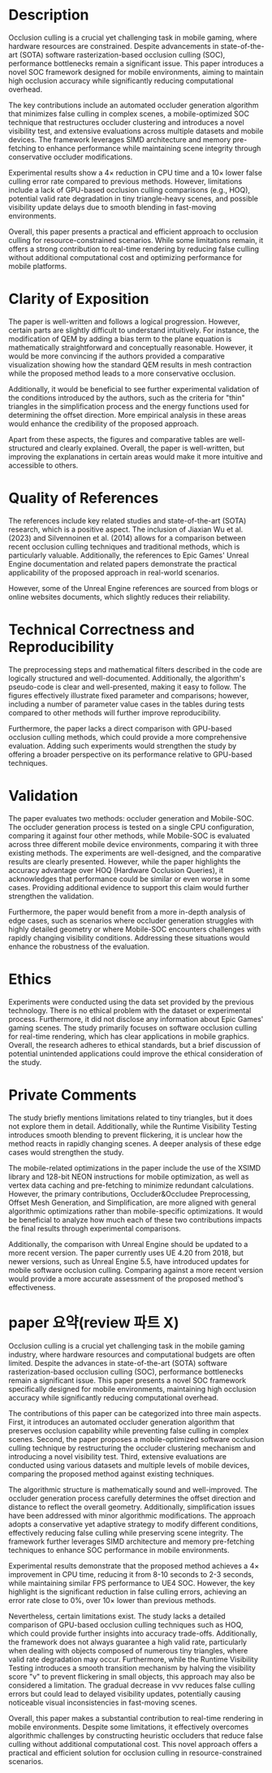 
# Description

Occlusion culling is a crucial yet challenging task in mobile gaming, where hardware resources are constrained. Despite advancements in state-of-the-art (SOTA) software rasterization-based occlusion culling (SOC), performance bottlenecks remain a significant issue. This paper introduces a novel SOC framework designed for mobile environments, aiming to maintain high occlusion accuracy while significantly reducing computational overhead.

The key contributions include an automated occluder generation algorithm that minimizes false culling in complex scenes, a mobile-optimized SOC technique that restructures occluder clustering and introduces a novel visibility test, and extensive evaluations across multiple datasets and mobile devices. The framework leverages SIMD architecture and memory pre-fetching to enhance performance while maintaining scene integrity through conservative occluder modifications.

Experimental results show a 4× reduction in CPU time and a 10× lower false culling error rate compared to previous methods. However, limitations include a lack of GPU-based occlusion culling comparisons (e.g., HOQ), potential valid rate degradation in tiny triangle-heavy scenes, and possible visibility update delays due to smooth blending in fast-moving environments.

Overall, this paper presents a practical and efficient approach to occlusion culling for resource-constrained scenarios. While some limitations remain, it offers a strong contribution to real-time rendering by reducing false culling without additional computational cost and optimizing performance for mobile platforms.
# Clarity of Exposition

The paper is well-written and follows a logical progression. However, certain parts are slightly difficult to understand intuitively. For instance, the modification of QEM by adding a bias term to the plane equation is mathematically straightforward and conceptually reasonable. However, it would be more convincing if the authors provided a comparative visualization showing how the standard QEM results in mesh contraction while the proposed method leads to a more conservative occlusion.

Additionally, it would be beneficial to see further experimental validation of the conditions introduced by the authors, such as the criteria for "thin" triangles in the simplification process and the energy functions used for determining the offset direction. More empirical analysis in these areas would enhance the credibility of the proposed approach.

Apart from these aspects, the figures and comparative tables are well-structured and clearly explained. Overall, the paper is well-written, but improving the explanations in certain areas would make it more intuitive and accessible to others.

# Quality of References

The references include key related studies and state-of-the-art (SOTA) research, which is a positive aspect. The inclusion of Jiaxian Wu et al. (2023) and Silvennoinen et al. (2014) allows for a comparison between recent occlusion culling techniques and traditional methods, which is particularly valuable. Additionally, the references to Epic Games' Unreal Engine documentation and related papers demonstrate the practical applicability of the proposed approach in real-world scenarios.

However, some of the Unreal Engine references are sourced from blogs or online websites documents, which slightly reduces their reliability.

# Technical Correctness and Reproducibility

The preprocessing steps and mathematical filters described in the code are logically structured and well-documented. Additionally, the algorithm's pseudo-code is clear and well-presented, making it easy to follow. The figures effectively illustrate fixed parameter and comparisons; however, including a number of parameter value cases in the tables during tests compared to other methods will further improve reproducibility.

Furthermore, the paper lacks a direct comparison with GPU-based occlusion culling methods, which could provide a more comprehensive evaluation. Adding such experiments would strengthen the study by offering a broader perspective on its performance relative to GPU-based techniques.

# Validation

The paper evaluates two methods: occluder generation and Mobile-SOC. The occluder generation process is tested on a single CPU configuration, comparing it against four other methods, while Mobile-SOC is evaluated across three different mobile device environments, comparing it with three existing methods. The experiments are well-designed, and the comparative results are clearly presented. However, while the paper highlights the accuracy advantage over HOQ (Hardware Occlusion Queries), it acknowledges that performance could be similar or even worse in some cases. Providing additional evidence to support this claim would further strengthen the validation.

Furthermore, the paper would benefit from a more in-depth analysis of edge cases, such as scenarios where occluder generation struggles with highly detailed geometry or where Mobile-SOC encounters challenges with rapidly changing visibility conditions. Addressing these situations would enhance the robustness of the evaluation.
# Ethics

Experiments were conducted using the data set provided by the previous technology. There is no ethical problem with the dataset or experimental process. Furthermore, it did not disclose any information about Epic Games' gaming scenes.
The study primarily focuses on software occlusion culling for real-time rendering, which has clear applications in mobile graphics. Overall, the research adheres to ethical standards, but a brief discussion of potential unintended applications could improve the ethical consideration of the study.

# Private Comments

The study briefly mentions limitations related to tiny triangles, but it does not explore them in detail. Additionally, while the Runtime Visibility Testing introduces smooth blending to prevent flickering, it is unclear how the method reacts in rapidly changing scenes. A deeper analysis of these edge cases would strengthen the study.

The mobile-related optimizations in the paper include the use of the XSIMD library and 128-bit NEON instructions for mobile optimization, as well as vertex data caching and pre-fetching to minimize redundant calculations. However, the primary contributions, Occluder&Occludee Preprocessing, Offset Mesh Generation, and Simplification, are more aligned with general algorithmic optimizations rather than mobile-specific optimizations. It would be beneficial to analyze how much each of these two contributions impacts the final results through experimental comparisons.

Additionally, the comparison with Unreal Engine should be updated to a more recent version. The paper currently uses UE 4.20 from 2018, but newer versions, such as Unreal Engine 5.5, have introduced updates for mobile software occlusion culling. Comparing against a more recent version would provide a more accurate assessment of the proposed method's effectiveness.



# paper 요약(review 파트 X)

Occlusion culling is a crucial yet challenging task in the mobile gaming industry, where hardware resources and computational budgets are often limited. Despite the advances in state-of-the-art (SOTA) software rasterization-based occlusion culling (SOC), performance bottlenecks remain a significant issue. This paper presents a novel SOC framework specifically designed for mobile environments, maintaining high occlusion accuracy while significantly reducing computational overhead.

The contributions of this paper can be categorized into three main aspects. First, it introduces an automated occluder generation algorithm that preserves occlusion capability while preventing false culling in complex scenes. Second, the paper proposes a mobile-optimized software occlusion culling technique by restructuring the occluder clustering mechanism and introducing a novel visibility test. Third, extensive evaluations are conducted using various datasets and multiple levels of mobile devices, comparing the proposed method against existing techniques.

The algorithmic structure is mathematically sound and well-improved. The occluder generation process carefully determines the offset direction and distance to reflect the overall geometry. Additionally, simplification issues have been addressed with minor algorithmic modifications. The approach adopts a conservative yet adaptive strategy to modify different conditions, effectively reducing false culling while preserving scene integrity. The framework further leverages SIMD architecture and memory pre-fetching techniques to enhance SOC performance in mobile environments.

Experimental results demonstrate that the proposed method achieves a 4× improvement in CPU time, reducing it from 8-10 seconds to 2-3 seconds, while maintaining similar FPS performance to UE4 SOC. However, the key highlight is the significant reduction in false culling errors, achieving an error rate close to 0%, over 10× lower than previous methods.

Nevertheless, certain limitations exist. The study lacks a detailed comparison of GPU-based occlusion culling techniques such as HOQ, which could provide further insights into accuracy trade-offs. Additionally, the framework does not always guarantee a high valid rate, particularly when dealing with objects composed of numerous tiny triangles, where valid rate degradation may occur. Furthermore, while the Runtime Visibility Testing introduces a smooth transition mechanism by halving the visibility score "v" to prevent flickering in small objects, this approach may also be considered a limitation. The gradual decrease in vvv reduces false culling errors but could lead to delayed visibility updates, potentially causing noticeable visual inconsistencies in fast-moving scenes.

Overall, this paper makes a substantial contribution to real-time rendering in mobile environments. Despite some limitations, it effectively overcomes algorithmic challenges by constructing heuristic occluders that reduce false culling without additional computational cost. This novel approach offers a practical and efficient solution for occlusion culling in resource-constrained scenarios.